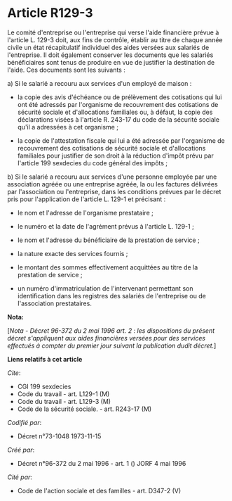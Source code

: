 # Article R129-3

Le comité d'entreprise ou l'entreprise qui verse l'aide financière prévue à l'article L. 129-3 doit, aux fins de contrôle,
établir au titre de chaque année civile un état récapitulatif individuel des aides versées aux salariés de l'entreprise. Il
doit également conserver les documents que les salariés bénéficiaires sont tenus de produire en vue de justifier la
destination de l'aide. Ces documents sont les suivants :

a) Si le salarié a recouru aux services d'un employé de maison :

- la copie des avis d'échéance ou de prélèvement des cotisations qui lui ont été adressés par l'organisme de recouvrement des
cotisations de sécurité sociale et d'allocations familiales ou, à défaut, la copie des déclarations visées à l'article R.
243-17 du code de la sécurité sociale qu'il a adressées à cet organisme ;

- la copie de l'attestation fiscale qui lui a été adressée par l'organisme de recouvrement des cotisations de sécurité
sociale et d'allocations familiales pour justifier de son droit à la réduction d'impôt prévu par l'article 199 sexdecies du
code général des impôts ;

b) Si le salarié a recouru aux services d'une personne employée par une association agréée ou une entreprise agréée, la ou
les factures délivrées par l'association ou l'entreprise, dans les conditions prévues par le décret pris pour l'application
de l'article L. 129-1 et précisant :

- le nom et l'adresse de l'organisme prestataire ;

- le numéro et la date de l'agrément prévus à l'article L. 129-1 ;

- le nom et l'adresse du bénéficiaire de la prestation de service ;

- la nature exacte des services fournis ;

- le montant des sommes effectivement acquittées au titre de la prestation de service ;

- un numéro d'immatriculation de l'intervenant permettant son identification dans les registres des salariés de l'entreprise
ou de l'association prestataires.

**Nota:**

[*Nota - Décret 96-372 du 2 mai 1996 art. 2 : les dispositions du présent décret s'appliquent aux aides financières versées
pour des services effectués à compter du premier jour suivant la publication dudit décret.*]

**Liens relatifs à cet article**

_Cite_:

  - CGI 199 sexdecies
  - Code du travail - art. L129-1 (M)
  - Code du travail - art. L129-3 (M)
  - Code de la sécurité sociale. - art. R243-17 (M)

_Codifié par_:

  - Décret n°73-1048 1973-11-15

_Créé par_:

  - Décret n°96-372 du 2 mai 1996 - art. 1 () JORF 4 mai 1996

_Cité par_:

  - Code de l'action sociale et des familles - art. D347-2 (V)
